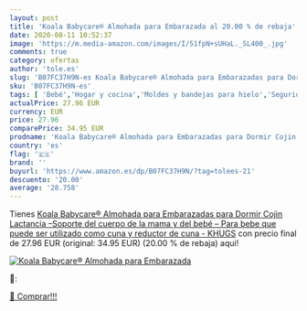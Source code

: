 ```yaml
---
layout: post
title: 'Koala Babycare® Almohada para Embarazada al 20.00 % de rebaja'
date: 2020-08-11 10:52:37
image: 'https://m.media-amazon.com/images/I/51fpN+sUHaL._SL400_.jpg'
comments: true
category: ofertas
author: 'tole.es'
slug: 'B07FC37H9N-es Koala Babycare® Almohada para Embarazadas para Dormir...'
sku: 'B07FC37H9N-es'
tags: [ 'Bebé','Hogar y cocina','Moldes y bandejas para hielo','Seguridad','Utensilios de bar','Utensilios de cocina','Vigilabebés','bebe','bebé','lactancia', ]
actualPrice: 27.96 EUR
currency: EUR
price: 27.96
comparePrice: 34.95 EUR
prodname: 'Koala Babycare® Almohada para Embarazadas para Dormir Cojin Lactancia –Soporte del cuerpo de la mama y del bebé – Para bebe que puede ser utilizado como cuna y reductor de cuna - KHUGS'
country: 'es'
flag: '🇪🇸'
brand: ''
buyurl: 'https://www.amazon.es/dp/B07FC37H9N/?tag=tolees-21'
descuento: '20.00'
average: '28.758'
---
```


Tienes [Koala Babycare® Almohada para Embarazadas para Dormir Cojin Lactancia –Soporte del cuerpo de la mama y del bebé – Para bebe que puede ser utilizado como cuna y reductor de cuna - KHUGS](https://www.amazon.es/dp/B07FC37H9N/?tag=tolees-21) con precio final de  27.96 EUR (original: 34.95 EUR) (20.00 %  de rebaja) aqui!

[![Koala Babycare® Almohada para Embarazada](https://m.media-amazon.com/images/I/51fpN+sUHaL._SL400_.jpg)](https://www.amazon.es/dp/B07FC37H9N/?tag=tolees-21)

🔎:


[🛒 Comprar!!!](https://www.amazon.es/dp/B07FC37H9N/?tag=tolees-21)
